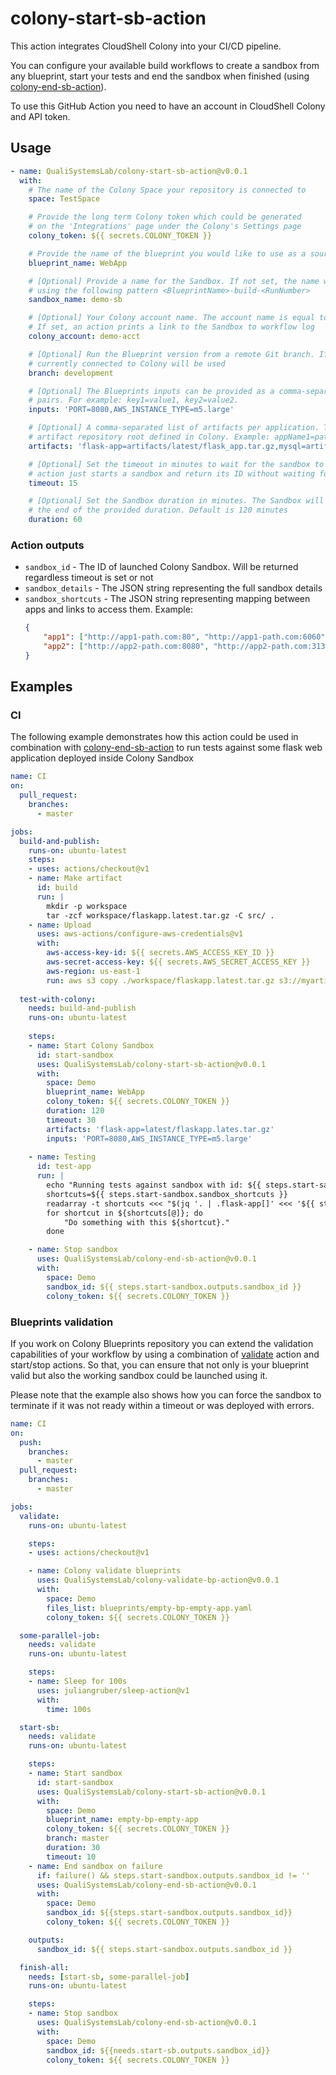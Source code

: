 # colony-start-sb-action

This action integrates CloudShell Colony into your CI/CD pipeline.

You can configure your available build workflows to create a sandbox from any blueprint, start your tests and end the sandbox when finished (using [colony-end-sb-action](https://github.com/QualiSystemsLab/colony-end-sb-action)).

To use this GitHub Action you need to have an account in CloudShell Colony and API token.

## Usage

```yaml
- name: QualiSystemsLab/colony-start-sb-action@v0.0.1
  with:
    # The name of the Colony Space your repository is connected to
    space: TestSpace

    # Provide the long term Colony token which could be generated
    # on the 'Integrations' page under the Colony's Settings page
    colony_token: ${{ secrets.COLONY_TOKEN }}

    # Provide the name of the blueprint you would like to use as a source for the sandbox.
    blueprint_name: WebApp

    # [Optional] Provide a name for the Sandbox. If not set, the name will be generated automatically
    # using the following pattern <BlueprintName>-build-<RunNumber>
    sandbox_name: demo-sb

    # [Optional] Your Colony account name. The account name is equal to your subdomain in the Colony URL.
    # If set, an action prints a link to the Sandbox to workflow log 
    colony_account: demo-acct

    # [Optional] Run the Blueprint version from a remote Git branch. If not provided, the branch
    # currently connected to Colony will be used
    branch: development

    # [Optional] The Blueprints inputs can be provided as a comma-separated list of key=value
    # pairs. For example: key1=value1, key2=value2.
    inputs: 'PORT=8080,AWS_INSTANCE_TYPE=m5.large'

    # [Optional] A comma-separated list of artifacts per application. These are relative to the
    # artifact repository root defined in Colony. Example: appName1=path1, appName2=path2.
    artifacts: 'flask-app=artifacts/latest/flask_app.tar.gz,mysql=artifacts/latest/mysql.tar.gz'

    # [Optional] Set the timeout in minutes to wait for the sandbox to become active. If not set, an
    # action just starts a sandbox and return its ID without waiting for 'Active' status
    timeout: 15

    # [Optional] Set the Sandbox duration in minutes. The Sandbox will automatically de-provision at 
    # the end of the provided duration. Default is 120 minutes
    duration: 60
```
### Action outputs

- `sandbox_id` - The ID of launched Colony Sandbox. Will be returned regardless timeout is set or not
- `sandbox_details` - The JSON string representing the full sandbox details
- `sandbox_shortcuts` - The JSON string representing mapping between apps and links to access them. Example:
    ```json
    {
        "app1": ["http://app1-path.com:80", "http://app1-path.com:6060"],
        "app2": ["http://app2-path.com:8080", "http://app2-path.com:3130"]
    }
    ```

## Examples

### CI

The following example demonstrates how this action could be used in combination with [colony-end-sb-action](https://github.com/QualiSystemsLab/colony-end-sb-action) to run tests against some flask web application deployed inside Colony Sandbox

```yaml
name: CI
on:
  pull_request:
    branches:
      - master

jobs:
  build-and-publish:
    runs-on: ubuntu-latest
    steps:
    - uses: actions/checkout@v1
    - name: Make artifact
      id: build
      run: |
        mkdir -p workspace
        tar -zcf workspace/flaskapp.latest.tar.gz -C src/ .
    - name: Upload
      uses: aws-actions/configure-aws-credentials@v1
      with:
        aws-access-key-id: ${{ secrets.AWS_ACCESS_KEY_ID }}
        aws-secret-access-key: ${{ secrets.AWS_SECRET_ACCESS_KEY }}
        aws-region: us-east-1
        run: aws s3 copy ./workspace/flaskapp.latest.tar.gz s3://myartifacts/latest
        
  test-with-colony:
    needs: build-and-publish
    runs-on: ubuntu-latest
    
    steps:
    - name: Start Colony Sandbox
      id: start-sandbox
      uses: QualiSystemsLab/colony-start-sb-action@v0.0.1
      with:
        space: Demo
        blueprint_name: WebApp
        colony_token: ${{ secrets.COLONY_TOKEN }}
        duration: 120
        timeout: 30
        artifacts: 'flask-app=latest/flaskapp.lates.tar.gz'
        inputs: 'PORT=8080,AWS_INSTANCE_TYPE=m5.large'
    
    - name: Testing
      id: test-app
      run: |
        echo "Running tests against sandbox with id: ${{ steps.start-sandbox.outputs.sandbox_id }}
        shortcuts=${{ steps.start-sandbox.sandbox_shortcuts }}
        readarray -t shortcuts <<< "$(jq '. | .flask-app[]' <<< '${{ steps.start-sandbox.sandbox_shortcuts }}')"
        for shortcut in ${shortcuts[@]}; do
            "Do something with this ${shortcut}."
        done

    - name: Stop sandbox
      uses: QualiSystemsLab/colony-end-sb-action@v0.0.1
      with:
        space: Demo
        sandbox_id: ${{ steps.start-sandbox.outputs.sandbox_id }}
        colony_token: ${{ secrets.COLONY_TOKEN }} 
```
### Blueprints validation

If you work on Colony Blueprints repository you can extend the validation capabilities of your workflow by using a combination of [validate](https://github.com/QualiSystemsLab/colony-validate-bp-action) action and start/stop actions. So that, you can ensure that not only is your blueprint valid but also the working sandbox could be launched using it.

Please note that the example also shows how you can force the sandbox to terminate if it was not ready within a timeout or was deployed with errors.

```yaml
name: CI
on:
  push:
    branches:
      - master
  pull_request:
    branches:
      - master

jobs:
  validate:
    runs-on: ubuntu-latest

    steps:
    - uses: actions/checkout@v1

    - name: Colony validate blueprints
      uses: QualiSystemsLab/colony-validate-bp-action@v0.0.1
      with:
        space: Demo
        files_list: blueprints/empty-bp-empty-app.yaml
        colony_token: ${{ secrets.COLONY_TOKEN }}

  some-parallel-job:
    needs: validate
    runs-on: ubuntu-latest

    steps:
    - name: Sleep for 100s
      uses: juliangruber/sleep-action@v1
      with:
        time: 100s

  start-sb:
    needs: validate
    runs-on: ubuntu-latest

    steps:
    - name: Start sandbox
      id: start-sandbox
      uses: QualiSystemsLab/colony-start-sb-action@v0.0.1
      with:
        space: Demo
        blueprint_name: empty-bp-empty-app
        colony_token: ${{ secrets.COLONY_TOKEN }}
        branch: master
        duration: 30
        timeout: 10
    - name: End sandbox on failure
      if: failure() && steps.start-sandbox.outputs.sandbox_id != ''
      uses: QualiSystemsLab/colony-end-sb-action@v0.0.1
      with:
        space: Demo
        sandbox_id: ${{steps.start-sandbox.outputs.sandbox_id}}
        colony_token: ${{ secrets.COLONY_TOKEN }}

    outputs:
      sandbox_id: ${{ steps.start-sandbox.outputs.sandbox_id }}

  finish-all:
    needs: [start-sb, some-parallel-job]
    runs-on: ubuntu-latest

    steps:
    - name: Stop sandbox
      uses: QualiSystemsLab/colony-end-sb-action@v0.0.1
      with:
        space: Demo
        sandbox_id: ${{needs.start-sb.outputs.sandbox_id}}
        colony_token: ${{ secrets.COLONY_TOKEN }}
```
